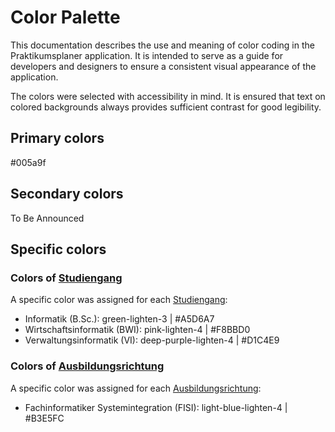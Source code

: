 # Color Palette

This documentation describes the use and meaning of color coding in the Praktikumsplaner application. 
It is intended to serve as a guide for developers and designers to ensure a consistent visual appearance of the application.

The colors were selected with accessibility in mind. 
It is ensured that text on colored backgrounds always provides sufficient contrast for good legibility.

## Primary colors
#005a9f

## Secondary colors
To Be Announced

## Specific colors

### Colors of [Studiengang](../../../glossary.md#studentin)
A specific color was assigned for each [Studiengang](../../../glossary.md#studentin):

- Informatik (B.Sc.): green-lighten-3 | #A5D6A7 
- Wirtschaftsinformatik (BWI): pink-lighten-4 | #F8BBD0
- Verwaltungsinformatik (VI): deep-purple-lighten-4 | #D1C4E9

### Colors of [Ausbildungsrichtung](../../../glossary.md#auszubildende)
A specific color was assigned for each [Ausbildungsrichtung](../../../glossary.md#auszubildende):

- Fachinformatiker Systemintegration (FISI): light-blue-lighten-4 | #B3E5FC